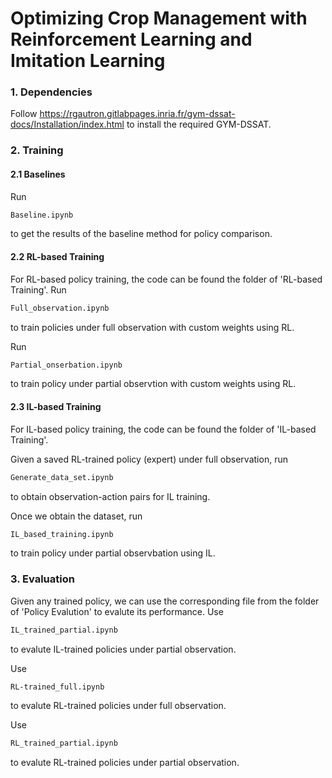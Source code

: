 # Optimizing Crop Management with Reinforcement Learning and Imitation Learning

### 1. Dependencies
Follow https://rgautron.gitlabpages.inria.fr/gym-dssat-docs/Installation/index.html to install the required GYM-DSSAT.

### 2. Training

#### 2.1 Baselines
Run 
```bash 
Baseline.ipynb
```
to get the results of the baseline method for policy comparison. 

#### 2.2 RL-based Training
For RL-based policy training, the code can be found the folder of 'RL-based Training'. 
Run 
```bash 
Full_observation.ipynb
```
to train policies under full observation with custom weights using RL. 

Run
```bash 
Partial_onserbation.ipynb
```
to train policy under partial observtion with custom weights using RL.

#### 2.3 IL-based Training
For IL-based policy training, the code can be found the folder of 'IL-based Training'. 

Given a saved RL-trained policy (expert) under full observation, run
```bash 
Generate_data_set.ipynb
```
to obtain observation-action pairs for IL training. 

Once we obtain the dataset, run 
```bash 
IL_based_training.ipynb
```
to train policy under partial observbation using IL.


### 3. Evaluation

Given any trained policy, we can use the corresponding file from the folder of 'Policy Evalution' to evalute its performance. 
Use 
```bash 
IL_trained_partial.ipynb
```
to evalute IL-trained policies under partial observation. 

Use 
```bash 
RL-trained_full.ipynb 
```
to evalute RL-trained policies under full observation.

Use 
```bash 
RL_trained_partial.ipynb
```
to evalute RL-trained policies under partial observation.
